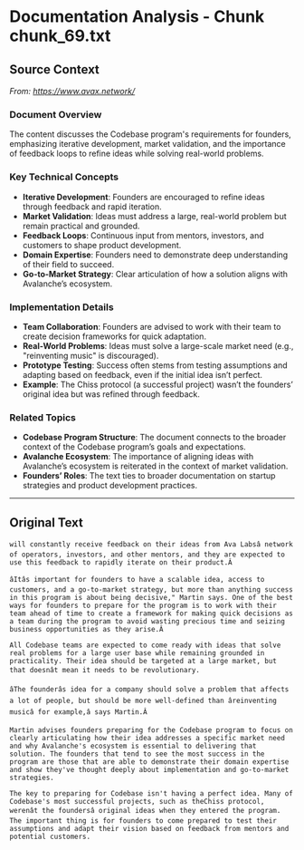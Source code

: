 # Documentation Analysis - Chunk chunk_69.txt

## Source Context
*From: https://www.avax.network/*

### Document Overview  
The content discusses the Codebase program's requirements for founders, emphasizing iterative development, market validation, and the importance of feedback loops to refine ideas while solving real-world problems.  

### Key Technical Concepts  
- **Iterative Development**: Founders are encouraged to refine ideas through feedback and rapid iteration.  
- **Market Validation**: Ideas must address a large, real-world problem but remain practical and grounded.  
- **Feedback Loops**: Continuous input from mentors, investors, and customers to shape product development.  
- **Domain Expertise**: Founders need to demonstrate deep understanding of their field to succeed.  
- **Go-to-Market Strategy**: Clear articulation of how a solution aligns with Avalanche’s ecosystem.  

### Implementation Details  
- **Team Collaboration**: Founders are advised to work with their team to create decision frameworks for quick adaptation.  
- **Real-World Problems**: Ideas must solve a large-scale market need (e.g., "reinventing music" is discouraged).  
- **Prototype Testing**: Success often stems from testing assumptions and adapting based on feedback, even if the initial idea isn’t perfect.  
- **Example**: The Chiss protocol (a successful project) wasn’t the founders’ original idea but was refined through feedback.  

### Related Topics  
- **Codebase Program Structure**: The document connects to the broader context of the Codebase program’s goals and expectations.  
- **Avalanche Ecosystem**: The importance of aligning ideas with Avalanche’s ecosystem is reiterated in the context of market validation.  
- **Founders’ Roles**: The text ties to broader documentation on startup strategies and product development practices.

---

## Original Text
```
will constantly receive feedback on their ideas from Ava Labsâ network of operators, investors, and other mentors, and they are expected to use this feedback to rapidly iterate on their product.Â

âItâs important for founders to have a scalable idea, access to customers, and a go-to-market strategy, but more than anything success in this program is about being decisive," Martin says. One of the best ways for founders to prepare for the program is to work with their team ahead of time to create a framework for making quick decisions as a team during the program to avoid wasting precious time and seizing business opportunities as they arise.Â

All Codebase teams are expected to come ready with ideas that solve real problems for a large user base while remaining grounded in practicality. Their idea should be targeted at a large market, but that doesnât mean it needs to be revolutionary.

âThe founderâs idea for a company should solve a problem that affects a lot of people, but should be more well-defined than âreinventing musicâ for example,â says Martin.Â

Martin advises founders preparing for the Codebase program to focus on clearly articulating how their idea addresses a specific market need and why Avalanche's ecosystem is essential to delivering that solution. The founders that tend to see the most success in the program are those that are able to demonstrate their domain expertise and show they've thought deeply about implementation and go-to-market strategies.

The key to preparing for Codebase isn't having a perfect idea. Many of Codebase's most successful projects, such as theChiss protocol, werenât the foundersâ original ideas when they entered the program. The important thing is for founders to come prepared to test their assumptions and adapt their vision based on feedback from mentors and potential customers.

```